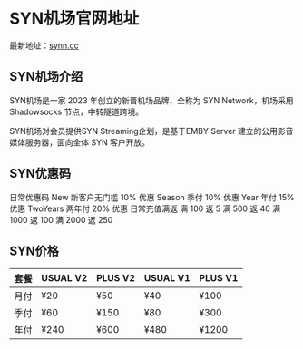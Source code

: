 # SYN机场官网地址

最新地址：[synn.cc](https://watashi.synn.moe/register?code=p1NOYyua)

## SYN机场介绍

SYN机场是一家 2023 年创立的新晋机场品牌，全称为 SYN Network，机场采用 Shadowsocks 节点，中转隧道跨境。

SYN机场对会员提供SYN Streaming企划，是基于EMBY Server 建立的公用影音媒体服务器，面向全体 SYN 客户开放。

## SYN优惠码

日常优惠码
New 新客户无门槛 10% 优惠
Season 季付 10% 优惠
Year 年付 15% 优惠
TwoYears 两年付 20% 优惠
日常充值满返
满 100 返 5
满 500 返 40
满 1000 返 100
满 2000 返 250

## SYN价格

|套餐|USUAL V2|PLUS V2|USUAL V1|PLUS V1|
|----|----|----|----|----|
|月付|¥20|¥50|¥40|¥100|
|季付|¥60|¥150|¥80|¥300|
|年付|¥240|¥600|¥480|¥1200|

